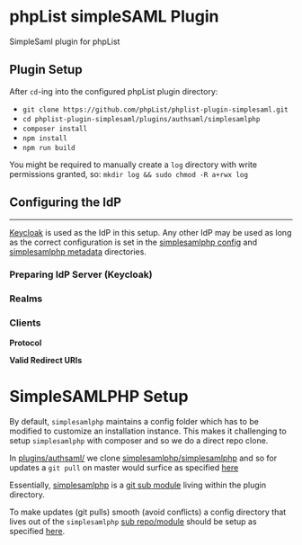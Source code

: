# phpList simpleSAML Plugin

SimpleSaml plugin for phpList


## Plugin Setup

After `cd`-ing into the configured phpList plugin directory:

- `git clone https://github.com/phpList/phplist-plugin-simplesaml.git`
- `cd phplist-plugin-simplesaml/plugins/authsaml/simplesamlphp`
- `composer install`
- `npm install`
- `npm run build`

You might be required to manually create a `log` directory with write permissions granted, so: `mkdir log && sudo chmod -R a+rwx log`

## Configuring the IdP
---

[Keycloak](https://www.keycloak.org/) is used as the IdP in this setup. Any other IdP may be used as long as the correct configuration is set in the [simplesamlphp config](plugins/authsaml/simplesamlphp/config) and [simplesamlphp metadata](plugins/authsaml/simplesamlphp/metadata) directories.

### Preparing IdP Server (Keycloak)

### Realms

### Clients

**Protocol**

**Valid Redirect URIs**




# SimpleSAMLPHP Setup

By default, `simplesamlphp` maintains a config folder which has to be modified to customize an installation instance. This makes it challenging to setup `simplesamlphp` with composer and so we do a direct repo clone.

In [plugins/authsaml/](plugins/authsaml) we clone [simplesamlphp/simplesamlphp](https://github.com/simplesamlphp/simplesamlphp) and so for updates a `git pull` on master would surfice as specified [here](https://simplesamlphp.org/docs/stable/simplesamlphp-install-repo)

Essentially, [simplesamlphp](plugins/authsaml/simplesamlphp) is a [git sub module](https://git-scm.com/book/en/v2/Git-Tools-Submodules) living within the plugin directory. 

To make updates (git pulls) smooth (avoid conflicts) a config directory that lives out of the `simplesamlphp` [sub repo/module](plugins/authsaml/simplesamlphp) should be setup as specified [here](https://simplesamlphp.org/docs/stable/simplesamlphp-install#section_4).